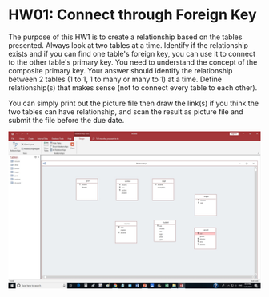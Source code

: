 # HW01: Connect through Foreign Key

The purpose of this HW1 is to create a relationship based on the tables presented. Always look at two tables at a time. Identify if the relationship exists and if you can find one table's foreign key, you can use it to connect to the other table's primary key. You need to understand the concept of the composite primary key. Your answer should identify the relationship between 2 tables (1 to 1, 1 to many or many to 1) at a time. Define relationship(s) that makes sense (not to connect every table to each other).

You can simply print out the picture file then draw the link(s) if you think the two tables can have relationship, and scan the result as picture file and submit the file before the due date.

![Relationships ER Diagram](Define-relationships-ER-diagram-HW.jpg)
